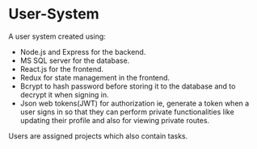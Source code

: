 # User-System
A user system created using:
- Node.js and Express for the backend.
- MS SQL server for the database.
- React.js for the frontend.
- Redux for state management in the frontend.
- Bcrypt to hash password before storing it to the database and to decrypt it when signing in.
- Json web tokens(JWT) for authorization ie, generate a token when a user signs in so that they can perform private functionalities like updating their profile and also for viewing private routes.

Users are assigned projects which also contain tasks.
